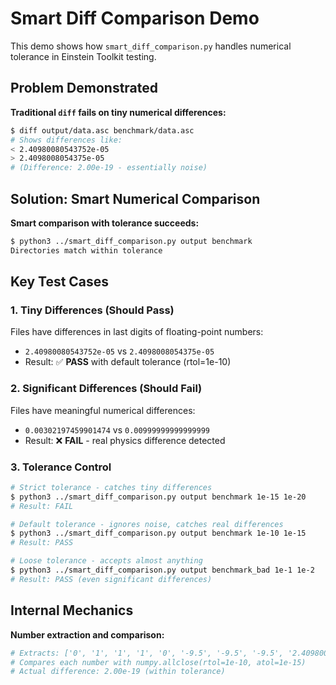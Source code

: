 # Smart Diff Comparison Demo

This demo shows how `smart_diff_comparison.py` handles numerical tolerance in Einstein Toolkit testing.

## Problem Demonstrated

**Traditional `diff` fails on tiny numerical differences:**
```bash
$ diff output/data.asc benchmark/data.asc
# Shows differences like:
< 2.40980080543752e-05
> 2.4098008054375e-05
# (Difference: 2.00e-19 - essentially noise)
```

## Solution: Smart Numerical Comparison

**Smart comparison with tolerance succeeds:**
```bash
$ python3 ../smart_diff_comparison.py output benchmark
Directories match within tolerance
```

## Key Test Cases

### 1. Tiny Differences (Should Pass)
Files have differences in last digits of floating-point numbers:
- `2.40980080543752e-05` vs `2.4098008054375e-05`
- Result: ✅ **PASS** with default tolerance (rtol=1e-10)

### 2. Significant Differences (Should Fail)  
Files have meaningful numerical differences:
- `0.00302197459901474` vs `0.00999999999999999`
- Result: ❌ **FAIL** - real physics difference detected

### 3. Tolerance Control
```bash
# Strict tolerance - catches tiny differences
$ python3 ../smart_diff_comparison.py output benchmark 1e-15 1e-20
# Result: FAIL

# Default tolerance - ignores noise, catches real differences  
$ python3 ../smart_diff_comparison.py output benchmark 1e-10 1e-15
# Result: PASS

# Loose tolerance - accepts almost anything
$ python3 ../smart_diff_comparison.py output benchmark_bad 1e-1 1e-2  
# Result: PASS (even significant differences)
```

## Internal Mechanics

**Number extraction and comparison:**
```python
# Extracts: ['0', '1', '1', '1', '0', '-9.5', '-9.5', '-9.5', '2.40980080543752e-05']
# Compares each number with numpy.allclose(rtol=1e-10, atol=1e-15)
# Actual difference: 2.00e-19 (within tolerance)
```

